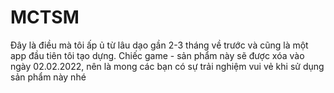 # MCTSM
Đây là điều mà tôi ấp ủ từ lâu dạo gần 2-3 tháng về trước và cũng là một app đầu tiên tôi tạo dựng. Chiếc game - sản phẩm này sẽ được xóa vào ngày 02.02.2022, nên là mong các bạn có sự trải nghiệm vui vẻ khi sử dụng sản phẩm này nhé

